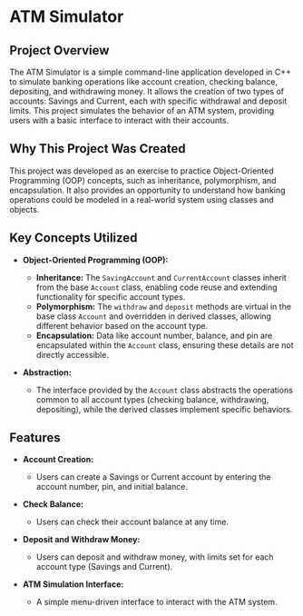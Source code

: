 # ATM Simulator

## Project Overview

The ATM Simulator is a simple command-line application developed in C++ to simulate banking operations like account creation, checking balance, depositing, and withdrawing money. It allows the creation of two types of accounts: Savings and Current, each with specific withdrawal and deposit limits. This project simulates the behavior of an ATM system, providing users with a basic interface to interact with their accounts.

## Why This Project Was Created

This project was developed as an exercise to practice Object-Oriented Programming (OOP) concepts, such as inheritance, polymorphism, and encapsulation. It also provides an opportunity to understand how banking operations could be modeled in a real-world system using classes and objects.

## Key Concepts Utilized

- **Object-Oriented Programming (OOP):**
  - **Inheritance:** The `SavingAccount` and `CurrentAccount` classes inherit from the base `Account` class, enabling code reuse and extending functionality for specific account types.
  - **Polymorphism:** The `withdraw` and `deposit` methods are virtual in the base class `Account` and overridden in derived classes, allowing different behavior based on the account type.
  - **Encapsulation:** Data like account number, balance, and pin are encapsulated within the `Account` class, ensuring these details are not directly accessible.

- **Abstraction:**
  - The interface provided by the `Account` class abstracts the operations common to all account types (checking balance, withdrawing, depositing), while the derived classes implement specific behaviors.

## Features

- **Account Creation:** 
  - Users can create a Savings or Current account by entering the account number, pin, and initial balance.
  
- **Check Balance:** 
  - Users can check their account balance at any time.
  
- **Deposit and Withdraw Money:** 
  - Users can deposit and withdraw money, with limits set for each account type (Savings and Current).
  
- **ATM Simulation Interface:** 
  - A simple menu-driven interface to interact with the ATM system.
